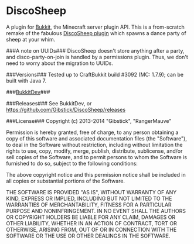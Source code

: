 DiscoSheep
==========

A plugin for [Bukkit](http://bukkit.org/), the Minecraft server plugin API. This is a from-scratch remake of the fabulous [DiscoSheep plugin](http://forums.bukkit.org/threads/inactive-fun-discosheep-v0-3-uninvited-guesssts-permissions-and-source-code-522.7106/) which spawns a dance party of sheep at your whim. 

###A note on UUIDs###
DiscoSheep doesn't store anything after a party, and disco-party-on-join is handled by a permissions plugin. Thus, we don't need to worry about the migration to UUIDs.

###Versions###
Tested up to CraftBukkit build #3092 (MC: 1.7.9); can be built with Java 7.

###[BukkitDev](http://dev.bukkit.org/bukkit-plugins/superdiscosheep/)###

###Releases###
See BukkitDev, or https://github.com/Gibstick/DiscoSheep/releases

###License###
Copyright (c) 2013-2014 "Gibstick", "RangerMauve"

Permission is hereby granted, free of charge, to any person obtaining a copy of this software and associated documentation files (the "Software"), to deal in the Software without restriction, including without limitation the rights to use, copy, modify, merge, publish, distribute, sublicense, and/or sell copies of the Software, and to permit persons to whom the Software is furnished to do so, subject to the following conditions:

The above copyright notice and this permission notice shall be included in all copies or substantial portions of the Software.

THE SOFTWARE IS PROVIDED "AS IS", WITHOUT WARRANTY OF ANY KIND, EXPRESS OR IMPLIED, INCLUDING BUT NOT LIMITED TO THE WARRANTIES OF MERCHANTABILITY, FITNESS FOR A PARTICULAR PURPOSE AND NONINFRINGEMENT. IN NO EVENT SHALL THE AUTHORS OR COPYRIGHT HOLDERS BE LIABLE FOR ANY CLAIM, DAMAGES OR OTHER LIABILITY, WHETHER IN AN ACTION OF CONTRACT, TORT OR OTHERWISE, ARISING FROM, OUT OF OR IN CONNECTION WITH THE SOFTWARE OR THE USE OR OTHER DEALINGS IN THE SOFTWARE.

